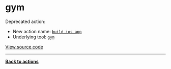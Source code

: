# gym

Deprecated action:

- New action name: [`build_ios_app`](build_ios_app.md)
- Underlying tool: [`gym`](../tools/gym.md)

<a href="https://github.com/fastlane/fastlane/blob/master/fastlane/lib/fastlane/actions/gym.rb" target="_blank">View source code</a>

<hr />

<a href="/actions"><b>Back to actions</b></a>
